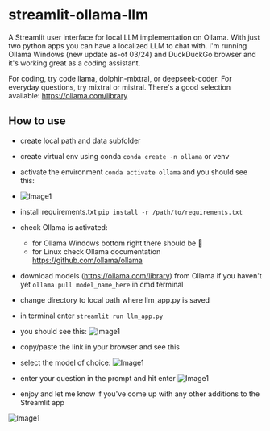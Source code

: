 # streamlit-ollama-llm
A Streamlit user interface for local LLM implementation on Ollama.  With just two python apps you can have a localized LLM to chat with.  I'm running Ollama Windows (new update as-of 03/24) and DuckDuckGo browser and it's working great as a coding assistant.  

For coding, try code llama, dolphin-mixtral, or deepseek-coder.  For everyday questions, try mixtral or mistral.  There's a good selection available:  https://ollama.com/library

## How to use
- create local path and data subfolder 
- create virtual env using conda `conda create -n ollama` or venv
- activate the environment `conda activate ollama` and you should see this:

- ![Image1](https://github.com/romilan24/streamlit-ollama-llm/blob/main/conda.JPG)

- install requirements.txt `pip install -r /path/to/requirements.txt`
- check Ollama is activated:
    - for Ollama Windows bottom right there should be 🦙
    - for Linux check Ollama documentation https://github.com/ollama/ollama
- download models (https://ollama.com/library) from Ollama if you haven't yet `ollama pull model_name_here` in cmd terminal
- change directory to local path where llm_app.py is saved
- in terminal enter `streamlit run llm_app.py`
- you should see this:
![Image1](https://github.com/romilan24/llama-index-RAG/blob/main/RAG_inference_pdfs.JPG)
- copy/paste the link in your browser and see this

- select the model of choice:
![Image1](https://github.com/romilan24/llama-index-RAG/blob/main/RAG_inference_pdfs.JPG)
- enter your question in the prompt and hit enter
![Image1](https://github.com/romilan24/llama-index-RAG/blob/main/RAG_inference_pdfs.JPG)
- enjoy and let me know if you've come up with any other additions to the Streamlit app

![Image1](https://github.com/romilan24/llama-index-RAG/blob/main/RAG_inference_pdfs.JPG)
